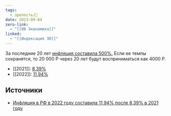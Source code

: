 ```yaml
---
tags:
  - зрелость/🌱
date: 2023-09-04
zero-link:
  - "[[00 Экономика]]"
linked:
  - "[[Индексация ЗП]]"
---
```

 За последние 20 лет [инфляция составила 500%.](https://xn----ctbjnaatncev9av3a8f8b.xn--p1ai/%D1%82%D0%B0%D0%B1%D0%BB%D0%B8%D1%86%D1%8B-%D0%B8%D0%BD%D1%84%D0%BB%D1%8F%D1%86%D0%B8%D0%B8) Если ее темпы сохранятся, то 20 000 Р через 20 лет будут восприниматься как 4000 Р.
 
- [[2021]]: [8,39%](https://www.interfax.ru/business/880696)
- [[2022]]: [11,94%](https://www.interfax.ru/business/880696)

## Источники
- [Инфляция в РФ в 2022 году составила 11,94% после 8,39% в 2021 году](https://www.interfax.ru/business/880696)